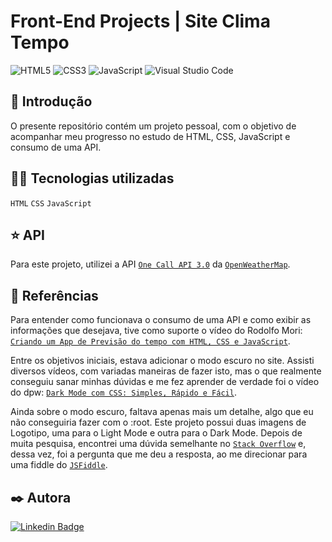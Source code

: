 # Front-End Projects | Site Clima Tempo

![HTML5](https://img.shields.io/badge/html5-%23E34F26.svg?style=for-the-badge&logo=html5&logoColor=white) ![CSS3](https://img.shields.io/badge/css3-%231572B6.svg?style=for-the-badge&logo=css3&logoColor=white) ![JavaScript](https://img.shields.io/badge/javascript-%23323330.svg?style=for-the-badge&logo=javascript&logoColor=%23F7DF1E) ![Visual Studio Code](https://img.shields.io/badge/Visual%20Studio%20Code-0078d7.svg?style=for-the-badge&logo=visual-studio-code&logoColor=white)

## 🚀 Introdução
O presente repositório contém um projeto pessoal, com o objetivo de acompanhar meu progresso no estudo de HTML, CSS, JavaScript e consumo de uma API.


## 👨‍💻 Tecnologias utilizadas

`HTML`
`CSS`
`JavaScript`


## ⭐ API
Para este projeto, utilizei a API [`One Call API 3.0`](https://openweathermap.org/api) da [`OpenWeatherMap`](https://openweathermap.org/).


## 📔 Referências
Para entender como funcionava o consumo de uma API e como exibir as informações que desejava, tive como suporte o vídeo do Rodolfo Mori: [`Criando um App de Previsão do tempo com HTML, CSS e JavaScript`](https://www.youtube.com/watch?v=qxzqEuAOYZ4).

Entre os objetivos iniciais, estava adicionar o modo escuro no site. Assisti diversos vídeos, com variadas maneiras de fazer isto, mas o que realmente conseguiu sanar minhas dúvidas e me fez aprender de verdade foi o vídeo do dpw: [`Dark Mode com CSS: Simples, Rápido e Fácil`](https://www.youtube.com/watch?v=rnkdLX6mOD4).

Ainda sobre o modo escuro, faltava apenas mais um detalhe, algo que eu não conseguiria fazer com o :root. Este projeto possui duas imagens de Logotipo, uma para o Light Mode e outra para o Dark Mode. Depois de muita pesquisa, encontrei uma dúvida semelhante no [`Stack Overflow`](https://pt.stackoverflow.com/questions/68549/checkbox-que-troca-imagem-em-javascript) e, dessa vez, foi a pergunta que me deu a resposta, ao me direcionar para uma fiddle do [`JSFiddle`](https://jsfiddle.net/y015gunx/1/).


## ✒️ Autora

[![Linkedin Badge](https://img.shields.io/badge/-Thársyla_Jones-blue?style=flat-square&logo=Linkedin&logoColor=white&link=https://www.linkedin.com/in/tharsyla-jones/)](https://www.linkedin.com/in/tharsyla-jones/)
